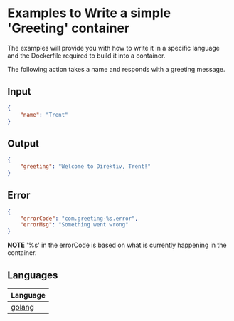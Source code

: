 # Examples to Write a simple 'Greeting' container 

The examples will provide you with how to write it in a specific language and the Dockerfile required to build it into a container.

The following action takes a name and responds with a greeting message.

## Input

```json
{
    "name": "Trent"
}
```

## Output

```json
{
    "greeting": "Welcome to Direktiv, Trent!"
}
```

## Error

```json
{
    "errorCode": "com.greeting-%s.error",
    "errorMsg": "Something went wrong"
}
```

**NOTE** '%s' in the errorCode is based on what is currently happening in the container.

## Languages

| Language |
| -------- |
| [golang](https://github.com/vorteil/direktiv-apps/tree/master/examples/golang) | 